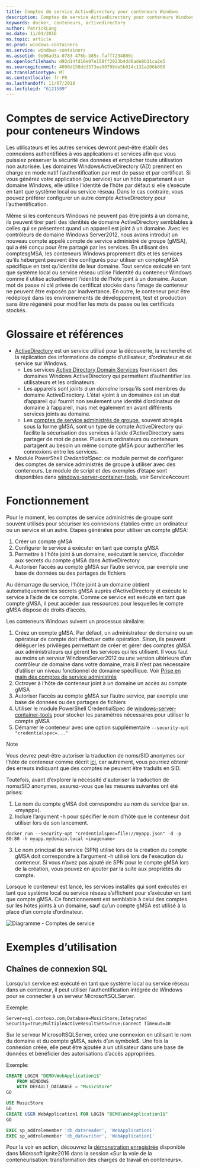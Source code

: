 ```yaml
---
title: Comptes de service ActiveDirectory pour conteneurs Windows
description: Comptes de service ActiveDirectory pour conteneurs Windows
keywords: docker, conteneurs, activedirectory
author: PatrickLang
ms.date: 11/04/2016
ms.topic: article
ms.prod: windows-containers
ms.service: windows-containers
ms.assetid: 9e06ad3a-0783-476b-b85c-faff7234809c
ms.openlocfilehash: d92d14fd10e07e159ff2023b4dd6ade8b11ca2e5
ms.sourcegitcommit: 4090d158dd3573ea90799de5b014c131a206b000
ms.translationtype: MT
ms.contentlocale: fr-FR
ms.lasthandoff: 11/07/2018
ms.locfileid: "6121589"
---
```

# <a name="active-directory-service-accounts-for-windows-containers"></a>Comptes de service ActiveDirectory pour conteneurs Windows

Les utilisateurs et les autres services devront peut-être établir des connexions authentifiées à vos applications et services afin que vous puissiez préserver la sécurité des données et empêcher toute utilisation non autorisée. Les domaines WindowsActiveDirectory (AD) prennent en charge en mode natif l’authentification par mot de passe et par certificat. Si vous générez votre application (ou service) sur un hôte appartenant à un domaine Windows, elle utilise l’identité de l’hôte par défaut si elle s’exécute en tant que système local ou service réseau. Dans le cas contraire, vous pouvez préférer configurer un autre compte ActiveDirectory pour l’authentification.

Même si les conteneurs Windows ne peuvent pas être joints à un domaine, ils peuvent tirer parti des identités de domaine ActiveDirectory semblables à celles qui se présentent quand un appareil est joint à un domaine. Avec les contrôleurs de domaine Windows Server2012, nous avons introduit un nouveau compte appelé compte de service administré de groupe (gMSA), qui a été conçu pour être partagé par les services. En utilisant des comptesgMSA, les conteneurs Windows proprement dits et les services qu’ils hébergent peuvent être configurés pour utiliser un comptegMSA spécifique en tant qu’identité de leur domaine. Tout service exécuté en tant que système local ou service réseau utilise l’identité du conteneur Windows comme il utilise actuellement l’identité de l’hôte joint à un domaine. Aucun mot de passe ni clé privée de certificat stockés dans l’image de conteneur ne peuvent être exposés par inadvertance. En outre, le conteneur peut être redéployé dans les environnements de développement, test et production sans être régénéré pour modifier les mots de passe ou les certificats stockés. 


# <a name="glossary--references"></a>Glossaire et références
- [ActiveDirectory](http://social.technet.microsoft.com/wiki/contents/articles/1026.active-directory-services-overview.aspx) est un service utilisé pour la découverte, la recherche et la réplication des informations de compte d’utilisateur, d’ordinateur et de service sur Windows. 
  - Les services [Active Directory Domain Services](https://technet.microsoft.com/en-us/library/dd448614.aspx) fournissent des domaines Windows ActiveDirectory qui permettent d’authentifier les utilisateurs et les ordinateurs. 
  - Les appareils sont _joints à un domaine_ lorsqu’ils sont membres du domaine ActiveDirectory. L’état «joint à un domaine» est un état d’appareil qui fournit non seulement une identité d’ordinateur de domaine à l’appareil, mais met également en avant différents services joints au domaine.
  - Les [comptes de service administrés de groupe](https://technet.microsoft.com/en-us/library/jj128431(v=ws.11).aspx), souvent abrégés sous la forme gMSA, sont un type de compte ActiveDirectory qui facilite la sécurisation des services à l’aide d’ActiveDirectory sans partager de mot de passe. Plusieurs ordinateurs ou conteneurs partagent au besoin un même compte gMSA pour authentifier les connexions entre les services.
- Module PowerShell _CredentialSpec_: ce module permet de configurer des comptes de service administrés de groupe à utiliser avec des conteneurs. Le module de script et des exemples d’étape sont disponibles dans [windows-server-container-tools](https://github.com/Microsoft/Virtualization-Documentation/tree/live/windows-server-container-tools), voir ServiceAccount

# <a name="how-it-works"></a>Fonctionnement

Pour le moment, les comptes de service administrés de groupe sont souvent utilisés pour sécuriser les connexions établies entre un ordinateur ou un service et un autre. Étapes générales pour utiliser un compte gMSA:

1. Créer un compte gMSA
2. Configurer le service à exécuter en tant que compte gMSA
3. Permettre à l’hôte joint à un domaine, exécutant le service, d’accéder aux secrets du compte gMSA dans ActiveDirectory
4. Autoriser l’accès au compte gMSA sur l’autre service, par exemple une base de données ou des partages de fichiers

Au démarrage du service, l’hôte joint à un domaine obtient automatiquement les secrets gMSA auprès d’ActiveDirectory et exécute le service à l’aide de ce compte. Comme ce service est exécuté en tant que compte gMSA, il peut accéder aux ressources pour lesquelles le compte gMSA dispose de droits d’accès.

Les conteneurs Windows suivent un processus similaire:

1. Créez un compte gMSA. Par défaut, un administrateur de domaine ou un opérateur de compte doit effectuer cette opération. Sinon, ils peuvent déléguer les privilèges permettant de créer et gérer des comptes gMSA aux administrateurs qui gèrent les services qui les utilisent. Il vous faut au moins un serveur WindowsServer2012 ou une version ultérieure d’un contrôleur de domaine dans votre domaine, mais il n’est pas nécessaire d’utiliser un niveau fonctionnel de domaine spécifique. Voir [Prise en main des comptes de service administrés](https://technet.microsoft.com/en-us/library/jj128431(v=ws.11).aspx)
2. Octroyer à l’hôte de conteneur joint à un domaine un accès au compte gMSA
3. Autoriser l’accès au compte gMSA sur l’autre service, par exemple une base de données ou des partages de fichiers
4. Utiliser le module PowerShell CredentialSpec de [windows-server-container-tools](https://github.com/Microsoft/Virtualization-Documentation/tree/live/windows-server-container-tools) pour stocker les paramètres nécessaires pour utiliser le compte gMSA
5. Démarrer le conteneur avec une option supplémentaire `--security-opt "credentialspec=..."`

> [!NOTE]
> Vous devrez peut-être autoriser la traduction de noms/SID anonymes sur l’hôte de conteneur comme décrit [ici](https://docs.microsoft.com/en-us/windows/device-security/security-policy-settings/network-access-allow-anonymous-sidname-translation), car autrement, vous pourriez obtenir des erreurs indiquant que des comptes ne peuvent être traduits en SID.

Toutefois, avant d’explorer la nécessité d'autoriser la traduction de noms/SID anonymes, assurez-vous que les mesures suivantes ont été prises:

1. Le nom du compte gMSA doit correspondre au nom du service (par ex. «myapp»).
2. Inclure l’argument -h pour spécifier le nom d’hôte que le conteneur doit utiliser lors de son lancement. 
```
docker run --security-opt "credentialspec=file://myapp.json" -d -p 80:80 -h myapp.mydomain.local <imagename>
```
3. Le nom principal de service (SPN) utilisé lors de la création du compte gMSA doit correspondre à l’argument -h utilisé lors de l'exécution du conteneur. Si vous n’avez pas ajouté de SPN pour le compte gMSA lors de la création, vous pouvez en ajouter par la suite aux propriétés du compte.

Lorsque le conteneur est lancé, les services installés qui sont exécutés en tant que système local ou service réseau s’affichent pour s’exécuter en tant que compte gMSA. Ce fonctionnement est semblable à celui des comptes sur les hôtes joints à un domaine, sauf qu’un compte gMSA est utilisé à la place d’un compte d’ordinateur. 

![Diagramme - Comptes de service](media/serviceaccount_diagram.png)


# <a name="example-uses"></a>Exemples d’utilisation


## <a name="sql-connection-strings"></a>Chaînes de connexion SQL
Lorsqu’un service est exécuté en tant que système local ou service réseau dans un conteneur, il peut utiliser l’authentification intégrée de Windows pour se connecter à un serveur MicrosoftSQLServer.

Exemple:

```
Server=sql.contoso.com;Database=MusicStore;Integrated Security=True;MultipleActiveResultSets=True;Connect Timeout=30
```

Sur le serveur MicrosoftSQLServer, créez une connexion en utilisant le nom du domaine et du compte gMSA, suivis d’un symbole$. Une fois la connexion créée, elle peut être ajoutée à un utilisateur dans une base de données et bénéficier des autorisations d’accès appropriées.

Exemple: 

```sql
CREATE LOGIN "DEMO\WebApplication1$"
    FROM WINDOWS
    WITH DEFAULT_DATABASE = "MusicStore"
GO

USE MusicStore
GO
CREATE USER WebApplication1 FOR LOGIN "DEMO\WebApplication1$"
GO

EXEC sp_addrolemember 'db_datareader', 'WebApplication1'
EXEC sp_addrolemember 'db_datawriter', 'WebApplication1'
```

Pour la voir en action, découvrez la [démonstration enregistrée](https://youtu.be/cZHPz80I-3s?t=2672) disponible dans Microsoft Ignite2016 dans la session «Sur la voie de la conteneurisation: transformation des charges de travail en conteneurs».

